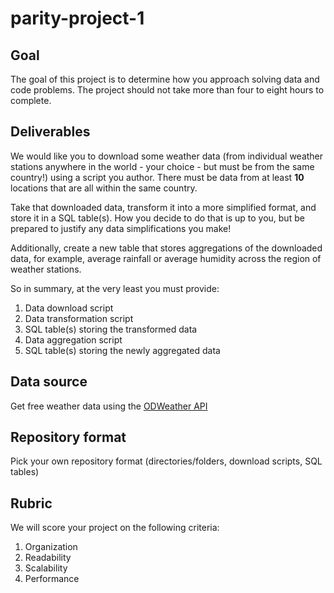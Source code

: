 # parity-project-1

## Goal

The goal of this project is to determine how you approach solving data and code
problems. The project should not take more than four to eight hours to complete.

## Deliverables

We would like you to download some weather data (from individual weather
stations anywhere in the world - your choice - but must be from the same
country!) using a script you author. There must be data from at least
**10** locations that are all within the same country.

Take that downloaded data, transform it into a more simplified format,
and store it in a SQL table(s). How you decide to do that is up to you,
but be prepared to justify any data simplifications you make!

Additionally, create a new table that stores aggregations of the downloaded data, for
example, average rainfall or average humidity across the region of weather stations.

So in summary, at the very least you must provide:

1. Data download script
2. Data transformation script
3. SQL table(s) storing the transformed data
4. Data aggregation script
5. SQL table(s) storing the newly aggregated data

## Data source

Get free weather data using the [ODWeather API](https://api.oceandrivers.com/static/docs.html)

## Repository format

Pick your own repository format (directories/folders, download scripts, SQL tables)

## Rubric

We will score your project on the following criteria:

1. Organization
2. Readability
3. Scalability
4. Performance
